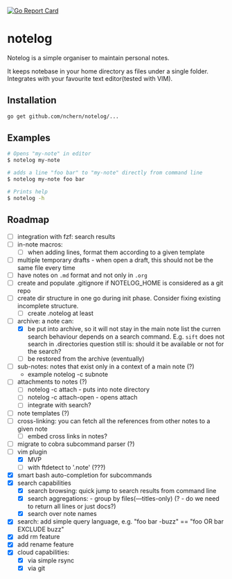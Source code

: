 [![Go Report Card](https://goreportcard.com/badge/github.com/nchern/notelog)](https://goreportcard.com/report/github.com/nchern/notelog)
# notelog

Notelog is a simple organiser to maintain personal notes.

It keeps notebase in your home directory as files under a single folder.
Integrates with your favourite text editor(tested with VIM).

## Installation
```bash
go get github.com/nchern/notelog/...
```

## Examples

```bash
# Opens "my-note" in editor
$ notelog my-note

# adds a line "foo bar" to "my-note" directly from command line
$ notelog my-note foo bar

# Prints help
$ notelog -h
```

## Roadmap
 - [ ] integration with fzf: search results
 - [ ] in-note macros:
   - [ ] when adding lines, format them according to a given template
 - [ ] multiple temporary drafts - when open a draft, this should not be the same file every time
 - [ ] have notes on `.md` format and not only in `.org`
 - [ ] create and populate .gitignore if NOTELOG_HOME is considered as a git repo
 - [ ] create dir structure in one go during init phase. Consider fixing existing incomplete structure.
   - [ ] create .notelog at least
 - [ ] archive: a note can:
   - [X] be put into archive, so it will not stay in the main note list
         the curren search behaviour depends on a search command. E.g. `sift` does not search in .directories
         question still is: should it be available or not for the search?
   - [ ] be restored from the archive (eventually)
 - [ ] sub-notes: notes that exist only in a context of a main note (?)
   - example notelog -c subnote <notename> <sub-notename>
 - [ ] attachments to notes (?)
   - [ ] notelog -c attach <notename> <filepath> - puts <filepath> into note directory
   - [ ] notelog -c attach-open <notename> <attach-name> - opens attach
   - [ ] integrate with search?
 - [ ] note templates (?)
 - [ ] cross-linking: you can fetch all the references from other notes to a given note
   - [ ] embed cross links in notes?
 - [ ] migrate to cobra subcommand parser (?)
 - [ ] vim plugin
   - [x] MVP
   - [ ] with ftdetect to '.note' (???)
 - [x] smart bash auto-completion for subcommands
 - [x] search capabilities
   - [x] search browsing: quick jump to search results from command line
   - [x] search aggregations:  - group by files(—titles-only)  (? - do we need to return all lines or just docs?)
   - [x] search over note names
 - [x] search: add simple query language, e.g. "foo bar -buzz" == "foo OR bar EXCLUDE buzz"
 - [x] add rm feature
 - [x] add rename feature
 - [x] cloud capabilities:
   - [x] via simple rsync
   - [x] via git
